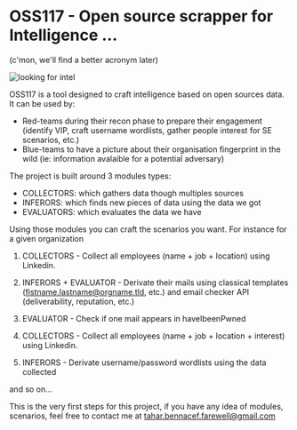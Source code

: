 # OSS117 - Open source scrapper for Intelligence ... 
(c'mon, we'll find a better acronym later)

<img src="https://img.static-smb.be/a/view/q75/w720/h480/2090887/e6c6eddf-3a56-4115-90fd-9d18764c912e-gif.gif" alt="looking for intel"/>

OSS117 is a tool designed to craft intelligence based on open sources data.
It can be used by:
- Red-teams during their recon phase to prepare their engagement (identify VIP, craft username wordlists, gather people interest for SE scenarios, etc.)
- Blue-teams to have a picture about their organisation fingerprint in the wild (ie: information avalaible for a potential adversary)


The project is built around 3 modules types:
- COLLECTORS: which gathers data though multiples sources
- INFERORS: which finds new pieces of data using the data we got
- EVALUATORS: which evaluates the data we have


Using those modules you can craft the scenarios you want. For instance for a given organization
1. COLLECTORS - Collect all employees (name + job + location) using Linkedin. 
2. INFERORS + EVALUATOR - Derivate their mails using classical templates (fistname.lastname@orgname.tld, etc.)
and email checker API (deliverability, reputation, etc.)
3. EVALUATOR - Check if one mail appears in haveIbeenPwned


1. COLLECTORS - Collect all employees (name + job + location + interest) using Linkedin. 
2. INFERORS - Derivate username/password wordlists using the data collected

and so on...


This is the very first steps for this project, if you have any idea of modules, scenarios, feel free to contact me at tahar.bennacef.farewell@gmail.com

